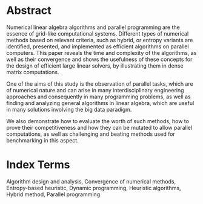 # Abstract

Numerical linear algebra algorithms and parallel programming are the essence of grid-like computational systems. Different types of numerical methods based on relevant criteria, such as hybrid, or entropy variants are identified, presented, and implemented as efficient algorithms on parallel computers. This paper reveals the time and complexity of the algorithms, as well as their convergence and shows the usefulness of these concepts for the design of efficient large linear solvers, by illustrating them in dense matrix computations.

One of the aims of this study is the observation of parallel tasks, which are of numerical nature and can arise in many interdisciplinary engineering approaches and consequently in many programming problems, as well as finding and analyzing general algorithms in linear algebra, which are useful in many solutions involving the big data paradigm.

We also demonstrate how to evaluate the worth of such methods, how to prove their competitiveness and how they can be mutated to allow parallel computations, as well as challenging and beating methods used for benchmarking in this aspect.

# Index Terms

Algorithm design and analysis, Convergence of numerical methods, Entropy-based heuristic, Dynamic programming, Heuristic algorithms, Hybrid method, Parallel programming
